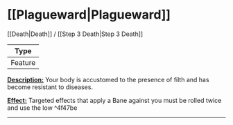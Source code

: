 # [[Plagueward|Plagueward]]
[[Death|Death]] / [[Step 3 Death|Step 3 Death]]

| Type | 
| --- |
| Feature | 
<u>**Description:**</u> Your body is accustomed to the presence of filth and has become resistant to diseases.

<u>**Effect:**</u> Targeted effects that apply a Bane against you must be rolled twice and use the low ^4f47be


---